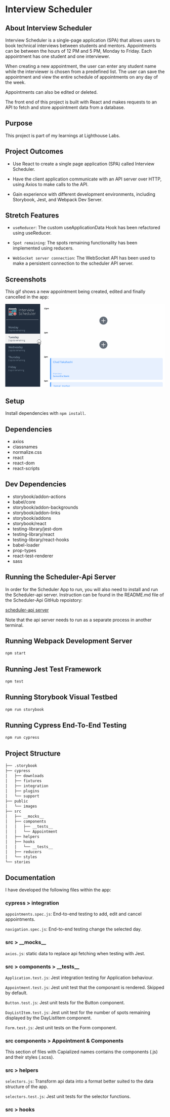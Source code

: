 # Interview Scheduler

## About Interview Scheduler

Interview Scheduler is a single-page application (SPA) that allows users to book technical interviews between students and mentors. Appointments can be between the hours of 12 PM and 5 PM, Monday to Friday. Each appointment has one student and one interviewer.

When creating a new appointment, the user can enter any student name while the interviewer is chosen from a predefined list. The user can save the appointment and view the entire schedule of appointments on any day of the week.

Appointments can also be edited or deleted.

The front end of this project is built with React and makes requests to an API to fetch and store appointment data from a database.

## Purpose

This project is part of my learnings at Lighthouse Labs.

## Project Outcomes

- Use React to create a single page application (SPA) called Interview Scheduler.

- Have the client application communicate with an API server over HTTP, using Axios to make calls to the API.

- Gain experience with different development environments, including Storybook, Jest, and Webpack Dev Server.

## Stretch Features

- `useReducer`: The custom useApplicationData Hook has been refactored using useReducer.

- `Spot remaining`: The spots remaining functionality has been implemented using reducers.

- `WebSocket server connection`: The WebSocket API has been used to make a persistent connection to the scheduler API server.

## Screenshots

This gif shows a new appointment being created, edited and finally cancelled in the app:

![Add, Edit and Delete actions](./public/images/scheduler.gif)

## Setup

Install dependencies with `npm install`.

## Dependencies

- axios
- classnames
- normalize.css
- react
- react-dom
- react-scripts

## Dev Dependencies
- storybook/addon-actions
- babel/core
- storybook/addon-backgrounds
- storybook/addon-links
- storybook/addons
- storybook/react
- testing-library/jest-dom
- testing-library/react
- testing-library/react-hooks
- babel-loader
- prop-types
- react-test-renderer
- sass

## Running the Scheduler-Api Server

In order for the Scheduler App to run, you will also need to install and run the Scheduler-api server.  Instruction can be found in the README.md file of the Scheduler-Api GitHub repoistory:

[scheduler-api server](https://github.com/lighthouse-labs/scheduler-api)

Note that the api server needs to run as a separate process in another terminal.

## Running Webpack Development Server

```sh
npm start
```

## Running Jest Test Framework

```sh
npm test
```

## Running Storybook Visual Testbed

```sh
npm run storybook
```

## Running Cypress End-To-End Testing

```sh
npm run cypress
```

## Project Structure
```
├── .storybook
├── cypress
│   ├── downloads
│   ├── fixtures
│   ├── integration
│   ├── plugins
│   └── support
├── public
│   └── images
├── src
│   ├── __mocks__
│   ├── components
│   │   ├── __tests__
│   │   └── Appointment
│   ├── helpers
│   ├── hooks
│   │   └── __tests__
│   ├── reducers
│   └── styles
└── stories
```

## Documentation

I have developed the following files within the app:

### cypress > integration

`appointments.spec.js`: End-to-end testing to add, edit and cancel appointments.

`navigation.spec.js`: End-to-end testing change the selected day.

### src > \_\_mocks\_\_

`axios.js`: static data to replace api fetching when testing with Jest.

### src > components > \_\_tests\_\_

`Application.test.js`: Jest integration testing for Application behaviour.

`Appointment.test.js`: Jest unit test that the componant is rendered.  Skipped by default.

`Button.test.js`: Jest unit tests for the Button component.

`DayListItem.test.js`: Jest unit test for the number of spots remaining displayed by the DayListItem component. 

`Form.test.js`: Jest unit tests on the Form component.

### src components > Appointment & Components

This section of files with Capialized names contains the components (.js) and their styles (.scss).

### src > helpers

`selectors.js`: Transform api data into a format better suited to the data structure of the app.

`selectors.test.js`: Jest unit tests for the selector functions.

### src > hooks






